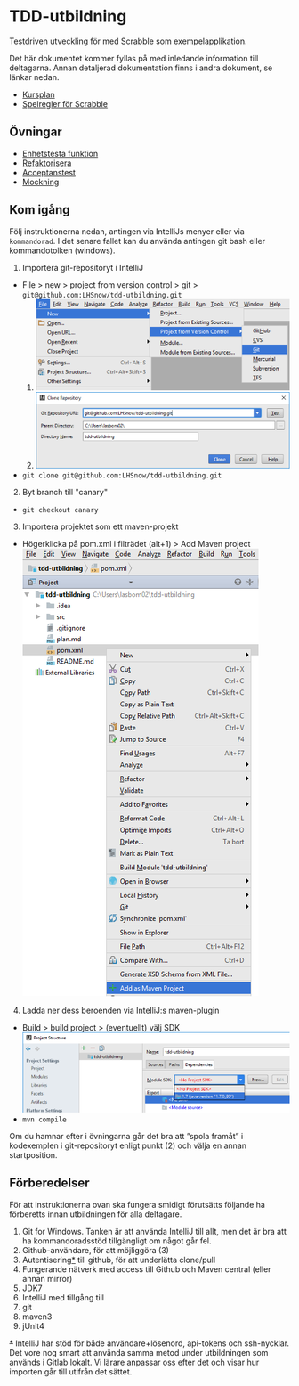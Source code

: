 # TDD-utbildning

Testdriven utveckling för med Scrabble som exempelapplikation.

Det här dokumentet kommer fyllas på med inledande information till deltagarna. Annan detaljerad dokumentation finns i andra dokument, se länkar nedan.

- [Kursplan](plan.md)
- [Spelregler för Scrabble](http://scrabble.hasbro.com/en-us/rules)

## Övningar

- [Enhetstesta funktion](docs/klass.md)
- [Refaktorisera](docs/refaktorisera.md)
- [Acceptanstest](docs/acceptanstest.md)
- [Mockning](docs/mockning.md)

## Kom igång

Följ instruktionerna nedan, antingen via IntelliJs menyer eller via ``kommandorad``. I det senare fallet kan du använda antingen git bash eller kommandotolken (windows).

1. Importera git-repositoryt i IntelliJ   
  - File > new > project from version control > git > ``git@github.com:LHSnow/tdd-utbildning.git``
    1. ![project from version control](docs/newProject.png)
    2. ![clone repository](docs/cloneRepo.png)
  - ``git clone git@github.com:LHSnow/tdd-utbildning.git``
2. Byt branch till "canary"    
  - ``git checkout canary``
3. Importera projektet som ett maven-projekt  
  - Högerklicka på pom.xml i filträdet (alt+1) > Add Maven project
  ![maven project](docs/mavenProject.png)
4. Ladda ner dess beroenden via IntelliJ:s maven-plugin
  - Build > build project > (eventuellt) välj SDK
  ![module sdk](docs/moduleSdk.png)
  - ``mvn compile``

Om du hamnar efter i övningarna går det bra att ”spola framåt” i kodexemplen i git-repositoryt enligt punkt (2) och välja en annan startposition.

## Förberedelser

För att instruktionerna ovan ska fungera smidigt förutsätts följande ha förberetts innan utbildningen för alla deltagare.

1.	Git for Windows. Tanken är att använda IntelliJ till allt, men det är bra att ha kommandoradsstöd tillgängligt om något går fel.
2.	Github-användare, för att möjliggöra (3)
3.	Autentisering[*](#auth) till github, för att underlätta clone/pull
4.  Fungerande nätverk med access till Github och Maven central (eller annan mirror)
5.  JDK7
6.	IntelliJ med tillgång till
  1. git
  2. maven3
  4. jUnit4

<s id="auth">\*</s> IntelliJ har stöd för både användare+lösenord, api-tokens och ssh-nycklar. Det vore nog smart att använda samma metod under utbildningen som används i Gitlab lokalt. Vi lärare anpassar oss efter det och visar hur importen går till utifrån det sättet.

